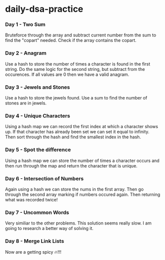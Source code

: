 # daily-dsa-practice

### Day 1 - Two Sum

Bruteforce through the array and subtract current number from the sum to find the "copart" needed. Check if the array contains the copart.

### Day 2 - Anagram

Use a hash to store the number of times a character is found in the first string. Do the same logic for the second string, but subtract from the occurences. If all values are 0 then we have a valid anagram.

### Day 3 - Jewels and Stones

Use a hash to store the jewels found. Use a sum to find the number of stones are in jewels.

### Day 4 - Unique Characters

Using a hash map we can record the first index at which a character shows up. If that character has already been set we can set it equal to infinity. Then sort through the hash and find the smallest index in the hash.

### Day 5 - Spot the difference

Using a hash map we can store the number of times a character occurs and then run through the map and return the character that is unique.

### Day 6 - Intersection of Numbers

Again using a hash we can store the nums in the first array. Then go through the second array marking if numbers occured again. Then returning what was recorded twice!

### Day 7 - Uncommon Words

Very similiar to the other problems. This solution seems really slow. I am going to research a better way of solving it.

### Day 8 - Merge Link Lists

Now are a getting spicy :fire:!!!
